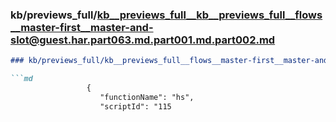 ### kb/previews_full/kb__previews_full__kb__previews_full__flows__master-first__master-and-slot@guest.har.part063.md.part001.md.part002.md

```md
### kb/previews_full/kb__previews_full__flows__master-first__master-and-slot@guest.har.part063.md.part001.md (part 002)

```md
                 {
                    "functionName": "hs",
                    "scriptId": "115
```

```

```

